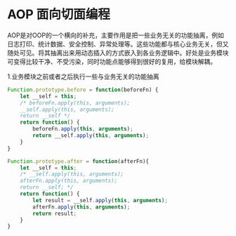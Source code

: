 # AOP 面向切面编程
AOP是对OOP的一个横向的补充，主要作用是把一些业务无关的功能抽离，例如日志打印、统计数据、安全控制、异常处理等。这些功能都与核心业务无关，但又随处可见。将其抽离出来用动态插入的方式嵌入到各业务逻辑中。好处是业务模块可变得比较干净、不受污染，同时功能点能够得到很好的复用，给模块解耦。

1.业务模块之前或者之后执行一些与业务无关的功能抽离
```javascript
Function.prototype.before = function(beforeFn) {
    let __self = this;
    /* beforeFn.apply(this, arguments);
    __self.apply(this, arguments);
    return __self */
    return function() {
        beforeFn.apply(this, arguments);
        return __self.apply(this, arguments);
    }
}
```
```javascript
Function.prototype.after = function(afterFn){
    let __self = this;
    /* __self.apply(this, arguments);
    afterFn.apply(this, arguments);
    return __self; */
    return function() {
        let result = __self.apply(this, arguments);
        afterFn.apply(this, arguments);
        return result;
    }
}
```